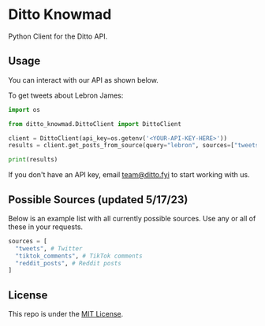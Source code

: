 # Ditto Knowmad

Python Client for the Ditto API.


## Usage

You can interact with our API as shown below.

To get tweets about Lebron James:
```python
import os

from ditto_knowmad.DittoClient import DittoClient

client = DittoClient(api_key=os.getenv('<YOUR-API-KEY-HERE>'))
results = client.get_posts_from_source(query="lebron", sources=["tweets"])

print(results)
```

If you don't have an API key, email team@ditto.fyi to start working with us.

## Possible Sources (updated 5/17/23)

Below is an example list with all currently possible sources. Use any or all of these in your requests.
```python
sources = [
  "tweets", # Twitter
  "tiktok_comments", # TikTok comments
  "reddit_posts", # Reddit posts
]
```

## License

This repo is under the [MIT License](https://opensource.org/license/mit/).